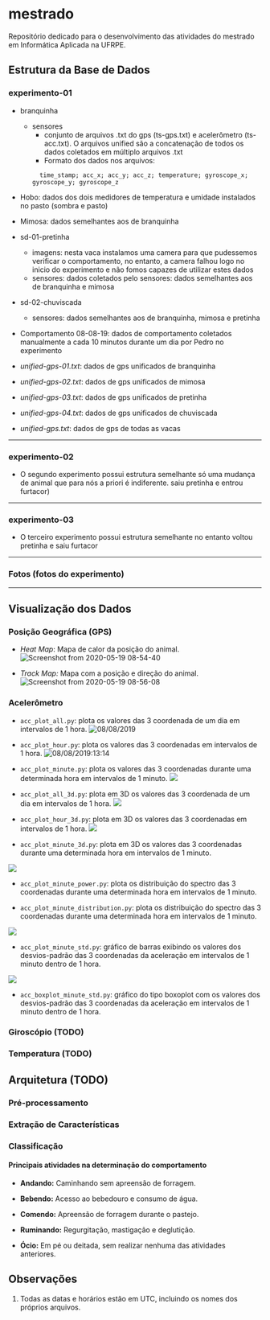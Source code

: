 # mestrado

Repositório dedicado para o desenvolvimento das atividades do mestrado em Informática Aplicada na UFRPE.

## Estrutura da Base de Dados

  ### experimento-01

  - branquinha
    - sensores
      - conjunto de arquivos .txt do gps (ts-gps.txt) e acelerômetro (ts-acc.txt). O arquivos unified são a concatenação de todos os dados coletados em múltiplo arquivos .txt
      - Formato dos dados nos arquivos:
      ```
        time_stamp; acc_x; acc_y; acc_z; temperature; gyroscope_x; gyroscope_y; gyroscope_z
      ```
  - Hobo: dados dos dois medidores de temperatura e umidade instalados no pasto (sombra e pasto)

  - Mimosa: dados semelhantes aos de branquinha

  - sd-01-pretinha
    - imagens: nesta vaca instalamos uma camera para que pudessemos verificar o comportamento, no entanto, a camera falhou logo no inicio do experimento e não fomos capazes de utilizar estes dados
    - sensores: dados coletados pelo sensores: dados semelhantes aos de branquinha e mimosa

  - sd-02-chuviscada
    - sensores: dados semelhantes aos de branquinha, mimosa e pretinha

  - Comportamento 08-08-19: dados de comportamento coletados manualmente a cada 10 minutos durante um dia por Pedro no experimento

  - _unified-gps-01.txt_: dados de gps unificados de branquinha

  - _unified-gps-02.txt_: dados de gps unificados de mimosa

  - _unified-gps-03.txt_: dados de gps unificados de pretinha

  - _unified-gps-04.txt_: dados de gps unificados de chuviscada

  - _unified-gps.txt_: dados de gps de todas as vacas

  * * *

  ### experimento-02 
  - O segundo experimento possui estrutura semelhante só uma mudança de animal que para nós a priori é indiferente. saiu pretinha e entrou furtacor)

  * * *

  ### experimento-03
  - O terceiro experimento possui estrutura semelhante no entanto voltou pretinha e saiu furtacor

  * * *

  ### Fotos (fotos do experimento)

  * * *


## Visualização dos Dados

  ### Posição Geográfica (GPS)
  - *Heat Map*: Mapa de calor da posição do animal.
    ![Screenshot from 2020-05-19 08-54-40](https://user-images.githubusercontent.com/6972758/82323462-771d7580-99ae-11ea-81df-14364c0fa8b0.png)

  - *Track Map:* Mapa com a posição e direção do animal.
  ![Screenshot from 2020-05-19 08-56-08](https://user-images.githubusercontent.com/6972758/82323577-a46a2380-99ae-11ea-9fc1-de77ac8d7a32.png)

  ### Acelerômetro
  - ```acc_plot_all.py```: plota os valores das 3 coordenada de um dia em intervalos de 1 hora.
    ![08/08/2019](https://github.com/andssuu/mestrado/blob/master/figures/exp1/accelerometer/exp1_acc_all.png)

  - ```acc_plot_hour.py```: plota os valores das 3 coordenadas em intervalos de 1 hora.
    ![08/08/2019:13:14](https://github.com/andssuu/mestrado/blob/master/figures/exp1/accelerometer/exp1_acc_13-14.png)

  - ```acc_plot_minute.py```: plota os valores das 3 coordenadas durante uma determinada hora em intervalos de 1 minuto.
    ![](https://github.com/andssuu/mestrado/blob/master/figures/exp1/accelerometer/0h/exp1_acc_min_0-1.png)

  - ```acc_plot_all_3d.py```: plota em 3D os valores das 3 coordenada de um dia em intervalos de 1 hora.
    ![](https://github.com/andssuu/mestrado/blob/master/figures/exp1/accelerometer/3D/exp1_acc_all_3d.png)

  - ```acc_plot_hour_3d.py```:  plota em 3D os valores das 3 coordenadas em intervalos de 1 hora.
    ![](https://github.com/andssuu/mestrado/blob/master/figures/exp1/accelerometer/3D/exp1_acc_0-1_3d.png)

  - ```acc_plot_minute_3d.py```: plota em 3D os valores das 3 coordenadas durante uma determinada hora em intervalos 
  de 1 minuto.
  
  ![](https://github.com/andssuu/mestrado/blob/master/figures/exp1/accelerometer/3D/0h/exp1_acc_min_0-1_3d.png)

  - ```acc_plot_minute_power.py```: plota os distribuição do spectro das 3 coordenadas durante uma determinada hora em intervalos de 1 minuto.
  

  - ```acc_plot_minute_distribution.py```: plota os distribuição do spectro das 3 coordenadas durante uma determinada hora em intervalos de 1 minuto.

  ![](https://github.com/andssuu/mestrado/blob/master/figures/exp1/accelerometer/0h/distributions/exp1_acc_dist_55-56.png)

  - ```acc_plot_minute_std.py```: gráfico de barras exibindo os valores dos desvios-padrão das 3 coordenadas da aceleração 
  em intervalos de 1 minuto dentro de 1 hora.

  ![](https://github.com/andssuu/mestrado/blob/master/figures/exp1/accelerometer/0h/std/exp1_acc_std_6-7.png)

  - ```acc_boxplot_minute_std.py```: gráfico do tipo boxoplot com os valores dos desvios-padrão das 3 coordenadas da aceleração em intervalos de 1 minuto dentro de 1 hora.

  ### Giroscópio (TODO)

  ### Temperatura (TODO)

## Arquitetura (TODO)

  ### Pré-processamento
  
  

  ### Extração de Características

  ### Classificação

  #### Principais atividades na determinação do comportamento

  - **Andando:** Caminhando sem apreensão de forragem.
  
  - **Bebendo:** Acesso ao bebedouro e consumo de água.
  
  - **Comendo:** Apreensão de forragem durante o pastejo.
  
  - **Ruminando:** Regurgitação, mastigação e deglutição.
  
  - **Ócio:** Em pé ou deitada, sem realizar nenhuma das atividades anteriores.


## Observações

1. Todas as datas e horários estão em UTC, incluindo os nomes dos próprios arquivos.
